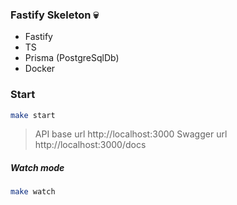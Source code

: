 ### Fastify Skeleton 💀
* Fastify
* TS
* Prisma (PostgreSqlDb)
* Docker


### Start

```bash
make start
```

> API base url http://localhost:3000
> Swagger url http://localhost:3000/docs

##### Watch mode 
```bash
make watch
```


